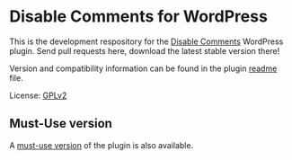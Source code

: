# Disable Comments for WordPress

This is the development respository for the [Disable Comments](http://wordpress.org/extend/plugins/disable-comments/) WordPress plugin. Send pull requests here, download the latest stable version there!

Version and compatibility information can be found in the plugin [readme](https://github.com/solarissmoke/disable-comments/blob/master/readme.txt) file.

License: [GPLv2](http://www.gnu.org/licenses/gpl-2.0.html)

## Must-Use version

A [must-use version](https://github.com/solarissmoke/disable-comments-mu) of the plugin is also available.
